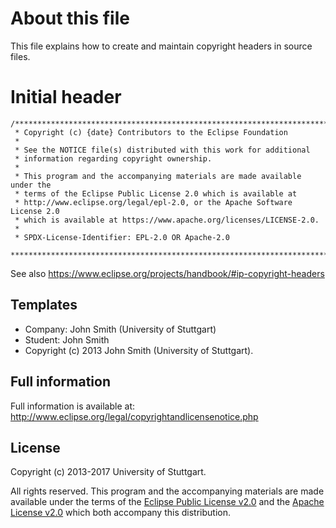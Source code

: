 # About this file

This file explains how to create and maintain copyright headers in source files.

# Initial header

```
/********************************************************************************
 * Copyright (c) {date} Contributors to the Eclipse Foundation
 *
 * See the NOTICE file(s) distributed with this work for additional
 * information regarding copyright ownership.
 *
 * This program and the accompanying materials are made available under the
 * terms of the Eclipse Public License 2.0 which is available at
 * http://www.eclipse.org/legal/epl-2.0, or the Apache Software License 2.0
 * which is available at https://www.apache.org/licenses/LICENSE-2.0.
 *
 * SPDX-License-Identifier: EPL-2.0 OR Apache-2.0
 ********************************************************************************/
```

See also https://www.eclipse.org/projects/handbook/#ip-copyright-headers

## Templates
* Company: John Smith (University of Stuttgart)
* Student: John Smith
* Copyright (c) 2013 John Smith (University of Stuttgart).

## Full information

Full information is available at: http://www.eclipse.org/legal/copyrightandlicensenotice.php

## License

Copyright (c) 2013-2017 University of Stuttgart.

All rights reserved. This program and the accompanying materials
are made available under the terms of the [Eclipse Public License v2.0]
and the [Apache License v2.0] which both accompany this distribution.

  [Apache License v2.0]: http://www.apache.org/licenses/LICENSE-2.0.html
  [Eclipse Public License v2.0]: http://www.eclipse.org/legal/epl-v20.html
